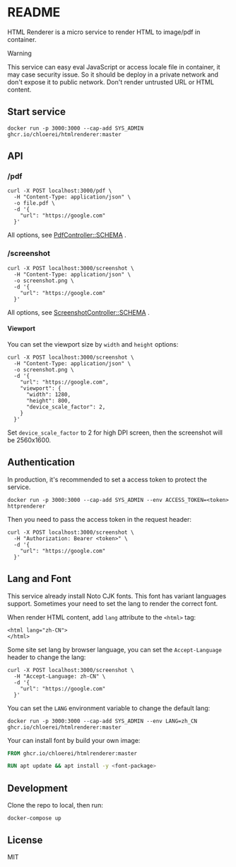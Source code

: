 # README

HTML Renderer is a micro service to render HTML to image/pdf in container.

> [!WARNING]
> This service can easy eval JavaScript or access locale file in container, it may case security issue. So it should be deploy in a private network and don't expose it to public network. Don't render untrusted URL or HTML content.

## Start service

```
docker run -p 3000:3000 --cap-add SYS_ADMIN ghcr.io/chloerei/htmlrenderer:master
```

## API

### /pdf

```
curl -X POST localhost:3000/pdf \
  -H "Content-Type: application/json" \
  -o file.pdf \
  -d '{
    "url": "https://google.com"
  }'
```

All options, see [PdfController::SCHEMA](app/controllers/screenshot_controller.rb) .


### /screenshot

```
curl -X POST localhost:3000/screenshot \
  -H "Content-Type: application/json" \
  -o screenshot.png \
  -d '{
    "url": "https://google.com"
  }'
```

All options, see [ScreenshotController::SCHEMA](app/controllers/screenshot_controller.rb) .

#### Viewport

You can set the viewport size by `width` and `height` options:

```
curl -X POST localhost:3000/screenshot \
  -H "Content-Type: application/json" \
  -o screenshot.png \
  -d '{
    "url": "https://google.com",
    "viewport": {
      "width": 1280,
      "height": 800,
      "device_scale_factor": 2,
    }
  }'
```

Set `device_scale_factor` to 2 for high DPI screen, then the screenshot will be 2560x1600.

## Authentication

In production, it's recommended to set a access token to protect the service.

```
docker run -p 3000:3000 --cap-add SYS_ADMIN --env ACCESS_TOKEN=<token> httprenderer
```

Then you need to pass the access token in the request header:

```
curl -X POST localhost:3000/screenshot \
  -H "Authorization: Bearer <token>" \
  -d '{
    "url": "https://google.com"
  }'
```

## Lang and Font

This service already install Noto CJK fonts. This font has variant languages support. Sometimes your need to set the lang to render the correct font.

When render HTML content, add `lang` attribute to the `<html>` tag:

```
<html lang="zh-CN">
</html>
```

Some site set lang by browser language, you can set the `Accept-Language` header to change the lang:

```
curl -X POST localhost:3000/screenshot \
  -H "Accept-Language: zh-CN" \
  -d '{
    "url": "https://google.com"
  }'
```

You can set the `LANG` environment variable to change the default lang:

```
docker run -p 3000:3000 --cap-add SYS_ADMIN --env LANG=zh_CN ghcr.io/chloerei/htmlrenderer:master
```

Your can install font by build your own image:

```Dockerfile
FROM ghcr.io/chloerei/htmlrenderer:master

RUN apt update && apt install -y <font-package>
```

## Development

Clone the repo to local, then run:

```
docker-compose up
```

## License

MIT
